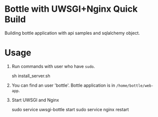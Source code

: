 # Bottle with UWSGI+Nginx Quick Build

Building bottle application with api samples and sqlalchemy object.

# Usage

  1. Run commands with user who have `sudo`.

        sh install_server.sh
     
  2. You can find an user 'bottle'.
     Bottle application is in `/home/bottle/web-app`.

  3. Start UWSGI and Nginx

        sudo service uwsgi-bottle start
        sudo service nginx restart

